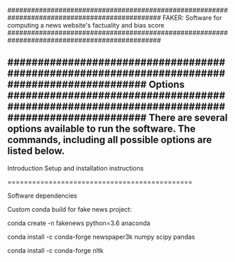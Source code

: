 ###############################################################################################
FAKER:
Software for computing a news website's factuality and bias score
###############################################################################################

###############################################################################################
Options
###############################################################################################
There are several options available to run the software. The commands, including all possible
options are listed below. 
-----------------------------------------------------------------------------------------------


Introduction
Setup and installation instructions


=============================================

Software dependencies

Custom conda build for fake news project:

conda create -n fakenews python=3.6 anaconda

conda install -c conda-forge newspaper3k numpy scipy pandas

conda install -c conda-forge nltk
